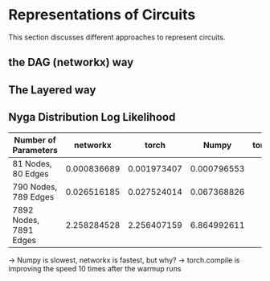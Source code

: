 # Representations of Circuits

This section discusses different approaches to represent circuits.

## the DAG (networkx) way

## The Layered way

## Nyga Distribution Log Likelihood

| Number of Parameters   | networkx    | torch       | Numpy       | torch.compile |
|------------------------|-------------|-------------|-------------|---------------|
| 81 Nodes, 80 Edges     | 0.000836689 | 0.001973407 | 0.000796553 |               |
| 790 Nodes, 789 Edges   | 0.026516185 | 0.027524014 | 0.067368826 |               |
| 7892 Nodes, 7891 Edges | 2.258284528 | 2.256407159 | 6.864992611 |               |


-> Numpy is slowest, networkx is fastest, but why?
-> torch.compile is improving the speed 10 times after the warmup runs
